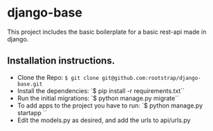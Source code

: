 # django-base

This project includes the basic boilerplate for a basic rest-api made in django.

## Installation instructions.
- Clone the Repo: `$ git clone git@github.com:rootstrap/django-base.git`
- Install the dependencies: `$ pip install -r requirements.txt``
- Run the initial migrations: `$ python manage.py migrate``
- To add apps to the project you have to run: `$ python manage.py startapp <appname>``
- Edit the models.py as desired, and add the urls to api/urls.py
